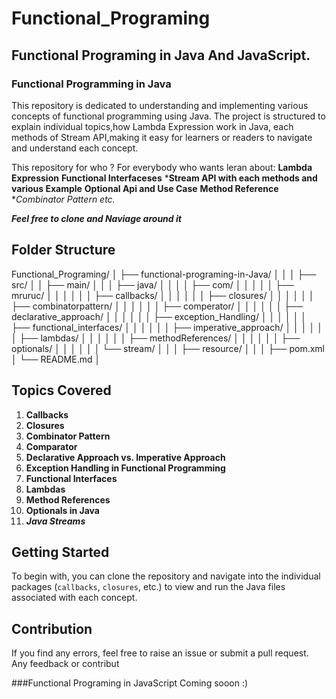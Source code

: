 # Functional_Programing
## Functional Programing in Java And JavaScript.

### Functional Programming in Java

This repository is dedicated to understanding and implementing various concepts of functional programming using Java.
The project is structured to explain individual topics,how Lambda Expression work in Java, each methods of Stream API,making it easy for learners or readers to navigate and understand each concept.

This repository for who ? 
For everybody who wants leran about:
**Lambda Expression**
**Functional Interfaceses**
***Stream API with each methods and various Example**
**Optional Api and Use Case**
**Method Reference**
**Combinator Pattern etc.*

***Feel free to clone and Naviage around it***


## Folder Structure

Functional_Programing/
│
├── functional-programing-in-Java/
│ │
│ ├── src/
│ │ ├── main/
│ │ │ ├── java/
│ │ │ │ ├── com/
│ │ │ │ │ ├── mruruc/
│ │ │ │ │ │ ├── callbacks/
│ │ │ │ │ │ ├── closures/
│ │ │ │ │ │ ├── combinatorpattern/
│ │ │ │ │ │ ├── comperator/
│ │ │ │ │ │ ├── declarative_approach/
│ │ │ │ │ │ ├── exception_Handling/
│ │ │ │ │ │ ├── functional_interfaces/
│ │ │ │ │ │ ├── imperative_approach/
│ │ │ │ │ │ ├── lambdas/
│ │ │ │ │ │ ├── methodReferences/
│ │ │ │ │ │ ├── optionals/
│ │ │ │ │ │ └── stream/
│ │ │ ├── resource/
│ │
│ ├── pom.xml
│ └── README.md
│


## Topics Covered

1. **Callbacks**
2. **Closures**
3. **Combinator Pattern**
4. **Comparator**
5. **Declarative Approach vs. Imperative Approach**
6. **Exception Handling in Functional Programming**
7. **Functional Interfaces**
8. **Lambdas**
9. **Method References**
10. **Optionals in Java**
11. ***Java Streams***

## Getting Started

To begin with, you can clone the repository and navigate into the individual packages (`callbacks`, `closures`, etc.) to view and run the Java files associated with each concept. 


## Contribution

If you find any errors, feel free to raise an issue or submit a pull request. Any feedback or contribut



###Functional Programing in JavaScript
Coming sooon :)
